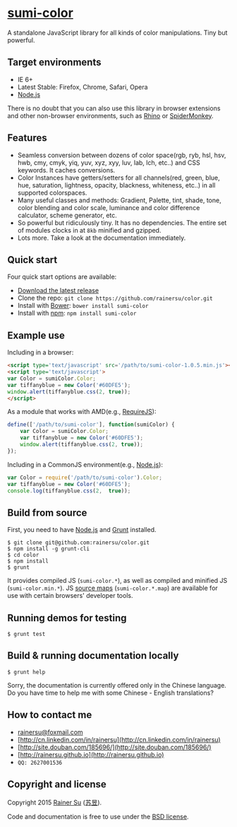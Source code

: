 # [sumi-color](https://www.npmjs.com/package/sumi-color)
A standalone JavaScript library for all kinds of color manipulations. Tiny but powerful. 


Target environments
-------------------

- IE 6+
- Latest Stable: Firefox, Chrome, Safari, Opera
- [Node.js](https://nodejs.org/)

There is no doubt that you can also use this library in browser extensions and other non-browser environments, such as [Rhino](https://github.com/mozilla/rhino) or [SpiderMonkey](https://developer.mozilla.org/en-US/docs/Mozilla/Projects/SpiderMonkey?redirectlocale=en-US&redirectslug=SpiderMonkey).

Features
--------

- Seamless conversion between dozens of color space(rgb, ryb, hsl, hsv, hwb, cmy, cmyk, yiq, yuv, xyz, xyy, luv, lab, lch, etc..) and CSS keywords. It caches conversions.
- Color Instances have getters/setters for all channels(red, green, blue, hue, saturation, lightness, opacity, blackness, whiteness, etc..) in all supported colorspaces. 
- Many useful classes and methods: Gradient, Palette, tint, shade, tone, color blending and color scale, luminance and color difference calculator, scheme generator, etc.
- So powerful but ridiculously tiny. It has no dependencies. The entire set of modules clocks in at ` 8kb ` minified and gzipped. 
- Lots more. Take a look at the documentation immediately.

Quick start
-----------

Four quick start options are available:

- [Download the latest release](https://github.com/rainersu/color/archive/v1.0.5.zip)
- Clone the repo: `git clone https://github.com/rainersu/color.git`
- Install with [Bower](http://bower.io): `bower install sumi-color`
- Install with [npm](https://www.npmjs.com): `npm install sumi-color`

Example use
-----------

Including in a browser:

```html
<script type='text/javascript' src='/path/to/sumi-color-1.0.5.min.js'></script>
<script type='text/javascript'>
var Color = sumiColor.Color;
var tiffanyblue = new Color('#60DFE5');
window.alert(tiffanyblue.css(2, true));
</script>
```

As a module that works with AMD(e.g., [RequireJS](http://requirejs.org/)):

```JavaScript
define(['/path/to/sumi-color'], function(sumiColor) {
    var Color = sumiColor.Color;
    var tiffanyblue = new Color('#60DFE5');
    window.alert(tiffanyblue.css(2, true));
});
```

Including in a CommonJS environment(e.g., [Node.js](https://nodejs.org/)):

```JavaScript
var Color = require('/path/to/sumi-color').Color;
var tiffanyblue = new Color('#60DFE5');
console.log(tiffanyblue.css(2,  true));
```

Build from source
-----------------

First, you need to have [Node.js](https://nodejs.org/) and [Grunt](http://gruntjs.com/) installed.

```Shell
$ git clone git@github.com:rainersu/color.git
$ npm install -g grunt-cli
$ cd color
$ npm install
$ grunt
```

It provides compiled JS (`sumi-color.*`), as well as compiled and minified JS (`sumi-color.min.*`). JS [source maps](https://developers.google.com/chrome-developer-tools/docs/css-preprocessors) (`sumi-color.*.map`) are available for use with certain browsers' developer tools.

Running demos for testing
-------------------------

```Shell
$ grunt test
```

Build & running documentation locally
-------------------------------------

```Shell
$ grunt help
```

Sorry, the documentation is currently offered only in the Chinese language. Do you have time to help me with some Chinese - English translations?

How to contact me
-----------------

- [rainersu@foxmail.com](mailto:rainersu@foxmail.com)
- [http://cn.linkedin.com/in/rainersu](http://cn.linkedin.com/in/rainersu)
- [http://site.douban.com/185696/](http://site.douban.com/185696/)
- [http://rainersu.github.io](http://rainersu.github.io)
- ``QQ: 2627001536``

Copyright and license
---------------------

Copyright 2015 [Rainer Su](mailto:rainersu@foxmail.com) ([苏昱](http://cn.linkedin.com/in/rainersu)).

Code and documentation is free to use under the [BSD license](https://github.com/rainersu/color/blob/master/LICENSE.md).

